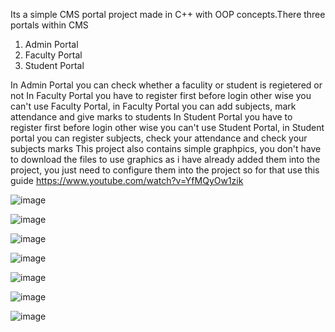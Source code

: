 Its a simple CMS portal project made in C++ with OOP concepts.There three portals within CMS
1) Admin Portal
2) Faculty Portal
3) Student Portal

In Admin Portal you can check whether a faculity or student is regietered or not
In Faculty Portal you have to register first before login other wise you can't use Faculty Portal, in Faculty Portal you can add subjects, mark attendance and give marks to students
In Student Portal you have to register first before login other wise you can't use Student Portal, in Student portal you can register subjects, check your attendance and check your subjects marks 
This project also contains simple graphpics, you don't have to download the files to use graphics as i have already added them into the project, you just need to configure them into the project so for that use this guide https://www.youtube.com/watch?v=YfMQyOw1zik



![image](https://github.com/bloodlustwraith/CMS-Portal/assets/139685237/23327dc7-52f8-42ac-8bd4-7d7ad40afd4c)

![image](https://github.com/bloodlustwraith/CMS-Portal/assets/139685237/2c10f975-4fe1-4ba1-b98e-bc148e2778a3)

![image](https://github.com/bloodlustwraith/CMS-Portal/assets/139685237/41d51f99-e2dc-4aaf-8a4f-a165085c3cb0)

![image](https://github.com/bloodlustwraith/CMS-Portal/assets/139685237/07148c63-393d-4656-a059-1bd6226adc2d)

![image](https://github.com/bloodlustwraith/CMS-Portal/assets/139685237/02caccd8-d343-4a41-aafc-17e79e03a024)

![image](https://github.com/bloodlustwraith/CMS-Portal/assets/139685237/49c008da-1d9d-4fe3-8d4b-ed71976c11c0)

![image](https://github.com/bloodlustwraith/CMS-Portal/assets/139685237/0dcab8fc-ce3a-495e-aed1-d0cc366213b9)






